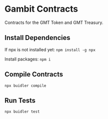 # Gambit Contracts

Contracts for the GMT Token and GMT Treasury.

## Install Dependencies

If npx is not installed yet:
`npm install -g npx`

Install packages:
`npm i`

## Compile Contracts

`npx buidler compile`

## Run Tests

`npx buidler test`
